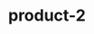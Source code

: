 ---
title: "product-2"
description: Lorem ipsum dolor sit amet, consectetur adipiscing elit, sed do eiusmod tempor incididunt ut labore et dolore magna aliqua. Ut enim ad minim veniam, quis nostrud exercitation ullamco laboris nisi ut aliquip ex ea commodo consequat. Duis aute irure dolor in reprehenderit in voluptate velit esse cillum dolore eu fugiat nulla pariatur. Excepteur sint occaecat cupidatat non proident, sunt in culpa qui officia deserunt mollit anim id est laborum.
img: src/assets/images/products/asala/product-2.webp
family: [asala-products]
price: 26.99
priceDiscount: 0
weight: 2.00002
rating: 100
id: eRJ5EKAg6IxU
bestSelling: true
---